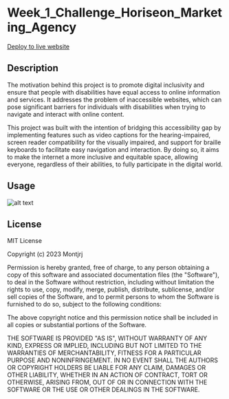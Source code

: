 # Week_1_Challenge_Horiseon_Marketing_Agency
[Deploy to live website](https://montjrj.github.io/Week_1_Challenge_Horiseon_Marketing_Agency/)
## Description
The motivation behind this project is to promote digital inclusivity and ensure that people with disabilities have equal access to online information and services. It addresses the problem of inaccessible websites, which can pose significant barriers for individuals with disabilities when trying to navigate and interact with online content. 

This project was built with the intention of bridging this accessibility gap by implementing features such as video captions for the hearing-impaired, screen reader compatibility for the visually impaired, and support for braille keyboards to facilitate easy navigation and interaction. By doing so, it aims to make the internet a more inclusive and equitable space, allowing everyone, regardless of their abilities, to fully participate in the digital world.

## Usage

![alt text](assets/images/screenshot.png)

## License
MIT License

Copyright (c) 2023 Montjrj

Permission is hereby granted, free of charge, to any person obtaining a copy
of this software and associated documentation files (the "Software"), to deal
in the Software without restriction, including without limitation the rights
to use, copy, modify, merge, publish, distribute, sublicense, and/or sell
copies of the Software, and to permit persons to whom the Software is
furnished to do so, subject to the following conditions:

The above copyright notice and this permission notice shall be included in all
copies or substantial portions of the Software.

THE SOFTWARE IS PROVIDED "AS IS", WITHOUT WARRANTY OF ANY KIND, EXPRESS OR
IMPLIED, INCLUDING BUT NOT LIMITED TO THE WARRANTIES OF MERCHANTABILITY,
FITNESS FOR A PARTICULAR PURPOSE AND NONINFRINGEMENT. IN NO EVENT SHALL THE
AUTHORS OR COPYRIGHT HOLDERS BE LIABLE FOR ANY CLAIM, DAMAGES OR OTHER
LIABILITY, WHETHER IN AN ACTION OF CONTRACT, TORT OR OTHERWISE, ARISING FROM,
OUT OF OR IN CONNECTION WITH THE SOFTWARE OR THE USE OR OTHER DEALINGS IN THE
SOFTWARE.
